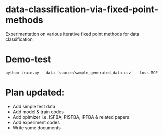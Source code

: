 # data-classification-via-fixed-point-methods
Experimentation on various iterative fixed point methods for data classification

# Demo-test
```
python train.py --data 'source/sample_generated_data.csv' --loss MCE
```

# Plan updated:
- Add simple test data
- Add model & train codes
- Add opimizer i.e. ISFBA, PISFBA, IPFBA & related papers
- Add experiment codes
- Write some documents
